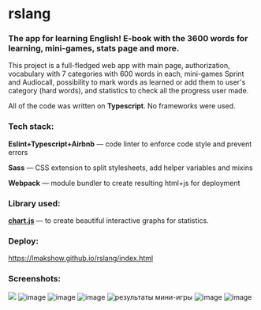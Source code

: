 # rslang
### The app for learning English! E-book with the 3600 words for learning, mini-games, stats page and more.

This project is a full-fledged web app with main page, authorization, vocabulary with 7 categories with 600 words in each, mini-games Sprint and Audiocall, possibility to mark words as learned or add them to user's category (hard words), and statistics to check all the progress user made. 

All of the code was written on **Typescript**. No frameworks were used.


### Tech stack:

**Eslint+Typescript+Airbnb** — code linter to enforce code style and prevent errors

**Sass** — CSS extension to split stylesheets, add helper variables and mixins

**Webpack** — module bundler to create resulting html+js for deployment


### Library used:

**[chart.js](https://www.chartjs.org/)** — to create beautiful interactive graphs for statistics.

### Deploy: 

https://lmakshow.github.io/rslang/index.html

### Screenshots:

![](https://user-images.githubusercontent.com/19377176/188272212-90246231-9114-44fa-a0ac-40d1dbbb49c3.png)
![image](https://user-images.githubusercontent.com/19377176/188272147-435d9e37-9d8c-4a5a-a2ee-17ac10b7038b.png)
![image](https://user-images.githubusercontent.com/19377176/188272096-1590d63b-b280-40db-a067-0e3fc0d59bf0.png)
![image](https://user-images.githubusercontent.com/19377176/188272753-7cde62bf-bcba-4a00-a5c6-7900afeece8a.png)
![результаты мини-игры](https://user-images.githubusercontent.com/19377176/188271526-ae9e9979-9da6-4bd8-bf41-a4f58cf91366.png)
![image](https://user-images.githubusercontent.com/19377176/188272031-cd9a2791-66b9-40f9-9e3a-b09fd0231e66.png)
![image](https://user-images.githubusercontent.com/19377176/188272665-3054d8c9-8950-4bf7-ad0e-84797d352da1.png)

